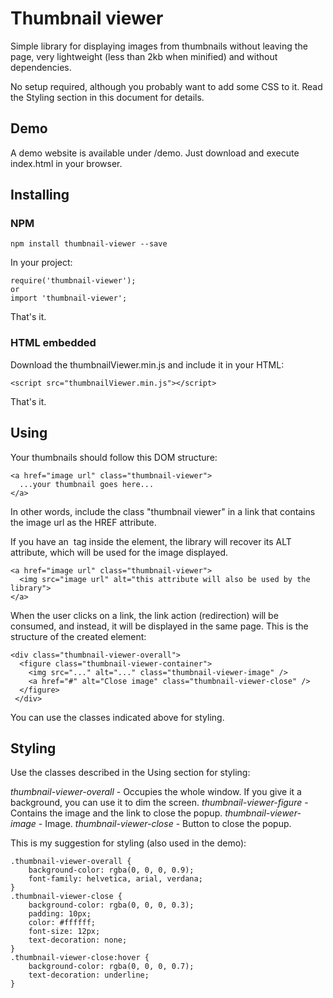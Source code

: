 # Thumbnail viewer

Simple library for displaying images from thumbnails without leaving the page, very lightweight (less than 2kb when minified) and without dependencies.

No setup required, although you probably want to add some CSS to it. Read the Styling section in this document for details.

## Demo

A demo website is available under /demo. Just download and execute index.html in your browser.

## Installing
### NPM
```
npm install thumbnail-viewer --save
```
In your project:
```
require('thumbnail-viewer');
or
import 'thumbnail-viewer';
```
That's it.
### HTML embedded
Download the thumbnailViewer.min.js and include it in your HTML:
```
<script src="thumbnailViewer.min.js"></script>
```
That's it.

## Using
Your thumbnails should follow this DOM structure:
```
<a href="image url" class="thumbnail-viewer">
  ...your thumbnail goes here...
</a>
```
In other words, include the class "thumbnail viewer" in a link that contains the image url as the HREF attribute.

If you have an <img> tag inside the <a> element, the library will recover its ALT attribute, which will be used for the image displayed.
```
<a href="image url" class="thumbnail-viewer">
  <img src="image url" alt="this attribute will also be used by the library">
</a>
```
When the user clicks on a link, the link action (redirection) will be consumed, and instead, it will be displayed in the same page. This is the structure of the created element:
```
<div class="thumbnail-viewer-overall">
  <figure class="thumbnail-viewer-container">
    <img src="..." alt="..." class="thumbnail-viewer-image" />
    <a href="#" alt="Close image" class="thumbnail-viewer-close" />
  </figure>
 </div>
 ```
You can use the classes indicated above for styling.

## Styling
Use the classes described in the Using section for styling:

*thumbnail-viewer-overall* - Occupies the whole window. If you give it a background, you can use it to dim the screen.
*thumbnail-viewer-figure* - Contains the image and the link to close the popup.
*thumbnail-viewer-image* - Image.
*thumbnail-viewer-close* - Button to close the popup.


This is my suggestion for styling (also used in the demo):
```
.thumbnail-viewer-overall {
    background-color: rgba(0, 0, 0, 0.9);
    font-family: helvetica, arial, verdana;
}
.thumbnail-viewer-close {
    background-color: rgba(0, 0, 0, 0.3);
    padding: 10px;
    color: #ffffff;
    font-size: 12px;
    text-decoration: none;
}
.thumbnail-viewer-close:hover {
    background-color: rgba(0, 0, 0, 0.7);
    text-decoration: underline;
}
```